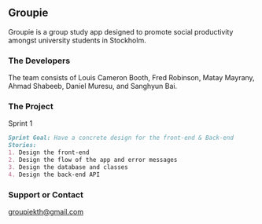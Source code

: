 
## Groupie
Groupie is a group study app designed to promote social productivity amongst university students in Stockholm.

### The Developers
The team consists of Louis Cameron Booth, Fred Robinson, Matay Mayrany, Ahmad Shabeeb, Daniel Muresu, and Sanghyun Bai.

### The Project

Sprint 1
```markdown
Sprint Goal: Have a concrete design for the front-end & Back-end
Stories: 
1. Design the front-end
2. Design the flow of the app and error messages
3. Design the database and classes
4. Design the back-end API
```

### Support or Contact
groupiekth@gmail.com 
